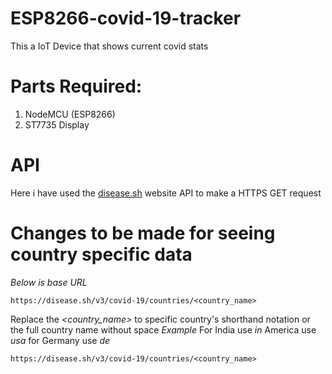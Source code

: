 # ESP8266-covid-19-tracker
This a IoT Device that shows current covid stats

Parts Required:
================
1. NodeMCU (ESP8266)
2. ST7735 Display

# API
Here i have used the [disease.sh](https://disease.sh/) website API to make a HTTPS GET request

# Changes to be made for seeing country specific data
*Below is base URL*
```
https://disease.sh/v3/covid-19/countries/<country_name>
```
Replace the *<country_name>* to specific country's shorthand notation or the full country name without space
*Example*
For India use *in* America use *usa* for Germany use *de*
```
https://disease.sh/v3/covid-19/countries/<country_name>
```
